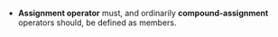 - **Assignment operator** must, and ordinarily **compound-assignment** operators
should, be defined as members.
